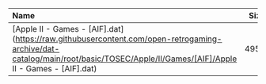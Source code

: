 |Name|Size|
|:---|---:|
|[Apple II - Games - [AIF].dat](https://raw.githubusercontent.com/open-retrogaming-archive/dat-catalog/main/root/basic/TOSEC/Apple/II/Games/[AIF]/Apple II - Games - [AIF].dat)|4952|
